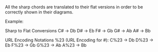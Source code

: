 All the sharp chords are translated to their flat versions in order to be correctly shown in their diagrams.

Example:

Sharp to Flat Conversions
C# → Db
D# → Eb
F# → Gb
G# → Ab
A# → Bb

URL Encoding Notations
%23 (URL Encoding for #):
C%23 → Db
D%23 → Eb
F%23 → Gb
G%23 → Ab
A%23 → Bb
